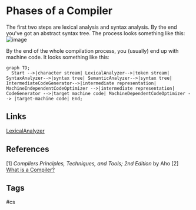 # Phases of a Compiler

The first two steps are lexical analysis and syntax analysis. By the end you've got an abstract syntax tree. The process looks something like this:  
![image](https://www.eliotkhachi.dev/resources/zettel-images/Mon_Feb_12_08:24:04_PM_PST_2024.png)


By the end of the whole compilation process, you (usually) end up with machine code. It looks something like this:  
```mermaid
graph TD;
  Start -->|character stream| LexicalAnalyzer-->|token stream| SyntaxAnalyzer-->|syntax tree| SemanticAnalyzer-->|syntax tree| IntermediateCodeGenerator-->|intermediate representation| MachineIndependentCodeOptimizer -->|intermediate representation| CodeGenerator -->|target machine code| MachineDependentCodeOptimizer --> |target-machine code| End;

```

## Links
[LexicalAnalyzer](../202402060541)

## References
[1] *Compilers Principles, Techniques, and Tools; 2nd Edition* by Aho
[2] [What is a Compiler?](../202402060504)

## Tags
#cs
